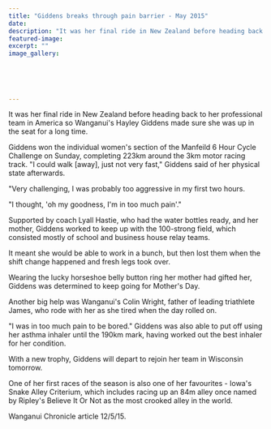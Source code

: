 ```yaml
---
title: "Giddens breaks through pain barrier - May 2015"
date: 
description: "It was her final ride in New Zealand before heading back to her professional team in America so Wanganui's Hayley Giddens (former WHS student) made sure she was up in the seat for a long time, 12/5/15"
featured-image: 
excerpt: ""
image_gallery:
	
	
	
	
	
---
```


<p>It was her final ride in New Zealand before heading back to her professional team in America so Wanganui's Hayley Giddens made sure she was up in the seat for a long time.</p>
<p>Giddens won the individual women's section of the Manfeild 6 Hour Cycle Challenge on Sunday, completing 223km around the 3km motor racing track. "I could walk [away], just not very fast," Giddens said of her physical state afterwards.</p>
<p>"Very challenging, I was probably too aggressive in my first two hours.</p>
<p>"I thought, 'oh my goodness, I'm in too much pain'."</p>
<p>Supported by coach Lyall Hastie, who had the water bottles ready, and her mother, Giddens worked to keep up with the 100-strong field, which consisted mostly of school and business house relay teams.</p>
<p>It meant she would be able to work in a bunch, but then lost them when the shift change happened and fresh legs took over.</p>
<p>Wearing the lucky horseshoe belly button ring her mother had gifted her, Giddens was determined to keep going for Mother's Day.</p>
<p>Another big help was Wanganui's Colin Wright, father of leading triathlete James, who rode with her as she tired when the day rolled on.</p>
<p>"I was in too much pain to be bored." Giddens was also able to put off using her asthma inhaler until the 190km mark, having worked out the best inhaler for her condition.</p>
<p>With a new trophy, Giddens will depart to rejoin her team in Wisconsin tomorrow.</p>
<p>One of her first races of the season is also one of her favourites - Iowa's Snake Alley Criterium, which includes racing up an 84m alley once named by Ripley's Believe It Or Not as the most crooked alley in the world.</p>
<p>Wanganui Chronicle article 12/5/15.</p>

